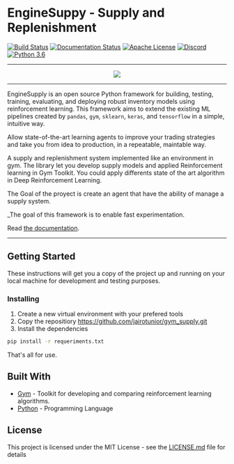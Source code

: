# EngineSuppy - Supply and Replenishment

[![Build Status](https://travis-ci.org/notadamking/tensortrade.svg?branch=master)](https://travis-ci.org/notadamking/tensortrade)
[![Documentation Status](https://readthedocs.org/projects/tensortrade/badge/?version=latest)](https://tensortrade.org)
[![Apache License](https://img.shields.io/github/license/notadamking/tensortrade.svg?color=brightgreen)](http://www.apache.org/licenses/LICENSE-2.0)
[![Discord](https://img.shields.io/discord/592446624882491402.svg?color=brightgreen)](https://discord.gg/ZZ7BGWh)
[![Python 3.6](https://img.shields.io/badge/python-3.6-blue.svg)](https://www.python.org/downloads/release/python-360/)

---

<div align="center">
  <img src="https://github.com/notadamking/tensortrade/blob/master/docs/source/_static/logo.png">
</div>

---

EngineSupply is an open source Python framework for building, testing, training, evaluating, and deploying robust inventory models using reinforcement learning.
This framework aims to extend the existing ML pipelines created by `pandas`, `gym`, `sklearn`, `keras`, and `tensorflow` in a simple, intuitive way.

Allow state-of-the-art learning agents to improve your trading strategies and take you from idea to production, in a repeatable, maintable way.

A supply and replenishment system implemented like an environment in gym. The library let you develop supply models and applied Reinforcement learning in Gym Toolkit. You could apply differents state of the art algorithm in Deep Reinforcement Learning.

The Goal of the proyect is create an agent that have the ability of manage a supply system.

_The goal of this framework is to enable fast experimentation.

Read [the documentation](https://www.algo.com).

---

## Getting Started

These instructions will get you a copy of the project up and running on your local machine for development and testing purposes.

### Installing

1. Create a new virtual environment with your prefered tools
2. Copy the repositiory https://github.com/jairotunior/gym_supply.git
3. Install the dependencies

```sh
pip install -r requeriments.txt
```

That's all for use.

## Built With

* [Gym](https://gym.openai.com/) - Toolkit for developing and comparing reinforcement learning algorithms.
* [Python](https://www.python.org/) - Programming Language

## License

This project is licensed under the MIT License - see the [LICENSE.md](LICENSE.md) file for details
